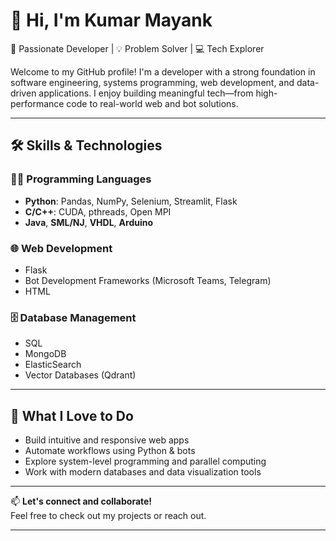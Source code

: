 # 👋 Hi, I'm Kumar Mayank

🎯 Passionate Developer | 💡 Problem Solver | 💻 Tech Explorer

Welcome to my GitHub profile! I'm a developer with a strong foundation in software engineering, systems programming, web development, and data-driven applications. I enjoy building meaningful tech—from high-performance code to real-world web and bot solutions.

---

## 🛠️ Skills & Technologies

### 🧑‍💻 Programming Languages
- **Python**: Pandas, NumPy, Selenium, Streamlit, Flask  
- **C/C++**: CUDA, pthreads, Open MPI  
- **Java**, **SML/NJ**, **VHDL**, **Arduino**

### 🌐 Web Development
- Flask  
- Bot Development Frameworks (Microsoft Teams, Telegram)  
- HTML

### 🗄️ Database Management
- SQL  
- MongoDB  
- ElasticSearch  
- Vector Databases (Qdrant)

---

## 🚀 What I Love to Do
- Build intuitive and responsive web apps  
- Automate workflows using Python & bots  
- Explore system-level programming and parallel computing  
- Work with modern databases and data visualization tools  

---

📫 **Let's connect and collaborate!**  
Feel free to check out my projects or reach out.

---

